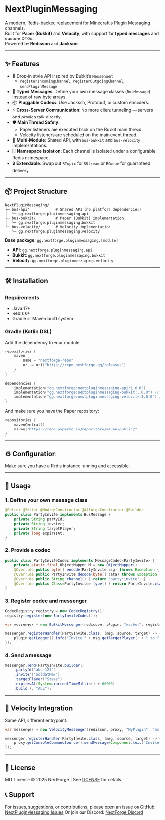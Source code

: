 # NextPluginMessaging

A modern, Redis-backed replacement for Minecraft's Plugin Messaging channels.  
Built for **Paper (Bukkit)** and **Velocity**, with support for **typed messages** and custom DTOs.  
Powered by **Redisson** and **Jackson**.

---

## ✨ Features

- 🔌 Drop-in style API inspired by Bukkit’s `Messenger`:
  - `registerIncomingChannel`, `registerOutgoingChannel`, `sendPluginMessage`
- 🎯 **Typed Messages**: Define your own message classes (`BusMessage`) instead of raw byte arrays.
- 📦 **Pluggable Codecs**: Use Jackson, Protobuf, or custom encoders.
- ⚡ **Cross-Server Communication**: No more client tunneling — servers and proxies talk directly.
- 🛡️ **Main Thread Safety**:
  - Paper listeners are executed back on the Bukkit main thread.
  - Velocity listeners are scheduled on the main event thread.
- 🧩 **Multi-Module**: Shared API, with `bus-bukkit` and `bus-velocity` implementations.
- 🗄️ **Namespace Isolation**: Each channel is isolated under a configurable Redis namespace.
- 🔒 **Extendable**: Swap out `RTopic` for `RStream` or `RQueue` for guaranteed delivery.

---

## 📦 Project Structure

```
NextPluginMessaging/
├─ bus-api/            # Shared API (no platform dependencies)
│  └─ gg.nextforge.pluginmessaging.api
├─ bus-bukkit/         # Paper (Bukkit) implementation
│  └─ gg.nextforge.pluginmessaging.bukkit
└─ bus-velocity/       # Velocity implementation
   └─ gg.nextforge.pluginmessaging.velocity
```

**Base package**: `gg.nextforge.pluginmessaging.[module]`

- **API**: `gg.nextforge.pluginmessaging.api`
- **Bukkit**: `gg.nextforge.pluginmessaging.bukkit`
- **Velocity**: `gg.nextforge.pluginmessaging.velocity`

---

## 🛠️ Installation

### Requirements
- Java 17+
- Redis 6+
- Gradle or Maven build system

### Gradle (Kotlin DSL)
Add the dependency to your module:

```kotlin
repositories {
    maven {
        name = "nextforge-repo"
        url = uri("https://repo.nextforge.gg/releases")
    }
}

dependencies {
    implementation("gg.nextforge:nextpluginmessaging-api:1.0.0")
    implementation("gg.nextforge:nextpluginmessaging-bukkit:1.0.0") // for Paper
    implementation("gg.nextforge:nextpluginmessaging-velocity:1.0.0") // for Velocity
}
```

And make sure you have the Paper repository:

```kotlin
repositories {
    mavenCentral()
    maven("https://repo.papermc.io/repository/maven-public/")
}
```

---

## ⚙️ Configuration

Make sure you have a Redis instance running and accessible.

---

## 🚀 Usage

### 1. Define your own message class
```java
@Getter @Setter @NoArgsConstructor @AllArgsConstructor @Builder
public class PartyInvite implements BusMessage {
    private String partyId;
    private String inviter;
    private String targetPlayer;
    private long expiresAt;
}
```

### 2. Provide a codec
```java
public class PartyInviteCodec implements MessageCodec<PartyInvite> {
    private static final ObjectMapper M = new ObjectMapper();
    @Override public byte[] encode(PartyInvite msg) throws Exception { return M.writeValueAsBytes(msg); }
    @Override public PartyInvite decode(byte[] data) throws Exception { return M.readValue(data, PartyInvite.class); }
    @Override public String channel() { return "party:invite"; }
    @Override public Class<PartyInvite> type() { return PartyInvite.class; }
}
```

### 3. Register codec and messenger
```java
CodecRegistry registry = new CodecRegistry();
registry.register(new PartyInviteCodec());

var messenger = new BukkitMessenger(redisson, plugin, "mc:bus", registry);

messenger.registerHandler(PartyInvite.class, (msg, source, target) -> {
    plugin.getLogger().info("Invite " + msg.getTargetPlayer() + " to " + msg.getPartyId());
});
```

### 4. Send a message
```java
messenger.send(PartyInvite.builder()
    .partyId("abc-123")
    .inviter("SoldatMax")
    .targetPlayer("Steve")
    .expiresAt(System.currentTimeMillis() + 60000)
    .build(), "ALL");
```

---

## 🧩 Velocity Integration

Same API, different entrypoint:

```java
var messenger = new VelocityMessenger(redisson, proxy, "MyPlugin", "mc:bus", registry);

messenger.registerHandler(PartyInvite.class, (msg, source, target) -> {
    proxy.getConsoleCommandSource().sendMessage(Component.text("Invite for " + msg.getTargetPlayer()));
});
```

---

## 📖 License

MIT License © 2025 NextForge | See [LICENSE](LICENSE) for details.

## 📞 Support
For issues, suggestions, or contributions, please open an issue on GitHub: [NextPluginMessaging Issues](github.com/NextForge-Development/NextPluginMessaging/issues)
Or join our Discord: [NextForge Discord](https://discord.com/invite/nextforge)
